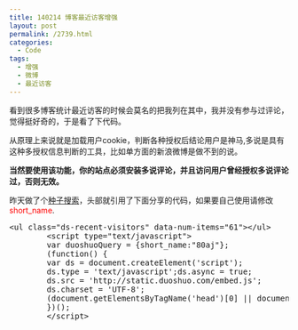 ```yaml
---
title: 140214 博客最近访客增强
layout: post
permalink: /2739.html
categories:
  - Code
tags:
  - 增强
  - 微博
  - 最近访客
---
```

看到很多博客统计最近访客的时候会莫名的把我列在其中，我并没有参与过评论，觉得挺好奇的，于是看了下代码。

从原理上来说就是加载用户cookie，判断各种授权后结论用户是神马,多说是具有这种多授权信息判断的工具，比如单方面的新浪微博是做不到的说。

**当然要使用该功能，你的站点必须安装多说评论，并且访问用户曾经授权多说评论过，否则无效。**

昨天做了个<a href="http://vod.80aj.com" target="_blank" title="种子搜索">种子搜索</a>，头部就引用了下面分享的代码，如果要自己使用请修改<font color="red">short_name</font>.

<pre class="brush: php; title: ; notranslate" title="">&lt;ul class="ds-recent-visitors" data-num-items="61"&gt;&lt;/ul&gt;
		&lt;script type="text/javascript"&gt;
		var duoshuoQuery = {short_name:"80aj"};
		(function() {
		var ds = document.createElement('script');
		ds.type = 'text/javascript';ds.async = true;
		ds.src = 'http://static.duoshuo.com/embed.js';
		ds.charset = 'UTF-8';
		(document.getElementsByTagName('head')[0] || document.getElementsByTagName('body')[0]).appendChild(ds);
		})();
		&lt;/script&gt;
</pre>